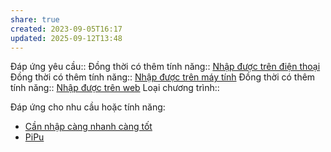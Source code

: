 ```yaml
---
share: true
created: 2023-09-05T16:17
updated: 2025-09-12T13:48
---
```

Đáp ứng yêu cầu:: 
Đồng thời có thêm tính năng:: [Nhập được trên điện thoại](./Nh%E1%BA%ADp%20%C4%91%C6%B0%E1%BB%A3c%20tr%C3%AAn%20%C4%91i%E1%BB%87n%20tho%E1%BA%A1i.md)
Đồng thời có thêm tính năng:: [Nhập được trên máy tính](./Nh%E1%BA%ADp%20%C4%91%C6%B0%E1%BB%A3c%20tr%C3%AAn%20m%C3%A1y%20t%C3%ADnh.md)
Đồng thời có thêm tính năng:: [Nhập được trên web](./Nh%E1%BA%ADp%20%C4%91%C6%B0%E1%BB%A3c%20tr%C3%AAn%20web.md)
Loại chương trình:: 

Đáp ứng cho nhu cầu hoặc tính năng:
- [Cần nhập càng nhanh càng tốt](../../1%20Nhu%20c%E1%BA%A7u%20ng%C6%B0%E1%BB%9Di%20d%C3%B9ng/C%E1%BA%A7n%20nh%E1%BA%ADp%20c%C3%A0ng%20nhanh%20c%C3%A0ng%20t%E1%BB%91t.md)
- [PiPu](../../5%20T%C3%AAn%20ch%C6%B0%C6%A1ng%20tr%C3%ACnh/App%20qu%E1%BA%A3n%20l%C3%BD%20chi%20ti%C3%AAu/PiPu.md)

